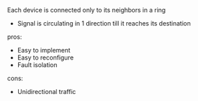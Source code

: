 Each device is connected only to its neighbors in a ring
- Signal is circulating in 1 direction till it reaches its destination

pros:
- Easy to implement
- Easy to reconfigure
- Fault isolation

cons:
- Unidirectional traffic 